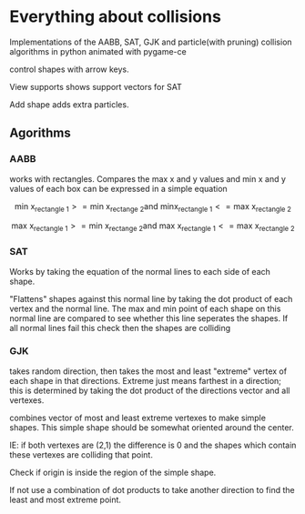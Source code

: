 # Everything about collisions

Implementations of the AABB, SAT, GJK and particle(with pruning) collision algorithms in python animated with pygame-ce

control shapes with arrow keys.

View supports shows support vectors for SAT

Add shape adds extra particles.


## Agorithms

### AABB 

works with rectangles.
Compares the max x and y values and min x and y values of each box
can be expressed in a simple equation

$$\text{min x}_\text{rectangle 1} >= \text{min x}_\text{rectange 2} \text{and} \text{ minx}_\text{rectangle 1} <= \text{max x}_\text{rectangle 2} $$


$$\text{max x}_\text{rectangle 1} >= \text{min x}_\text{rectange 2} \text{and} \text{ max x}_\text{rectangle 1} <= \text{max x}_\text{rectangle 2} $$


### SAT


Works by taking the equation of the normal lines to each side of each shape.

"Flattens" shapes against this normal line by taking the dot product of each vertex and the normal line.
The max and min point of each shape on this normal line are compared to see whether this line seperates the shapes.
If all normal lines fail this check then the shapes are colliding


### GJK

takes random direction, then takes the most and least "extreme" vertex of each shape in that directions.
Extreme just means farthest in a direction; this is determined by taking the dot product of the directions vector and all vertexes.

combines vector of most and least extreme vertexes to make simple shapes. This simple shape should be somewhat oriented around the center.


IE: if both vertexes are (2,1) the difference is 0 and the shapes which contain these vertexes are colliding that point.

Check if origin is inside the region of the simple shape. 

If not use a combination of dot products to take another direction to find the least and most extreme point.
